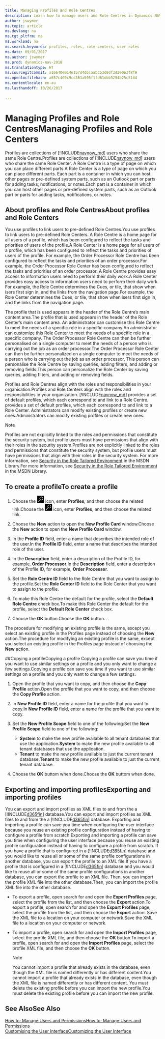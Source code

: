 ```yaml
---
title: Managing Profiles and Role Centres
description: Learn how to manage users and Role Centres in Dynamics NAV.
author: jswymer
ms.topic: article
ms.devlang: na
ms.tgt_pltfrm: na
ms.workload: na
ms.search.keywords: profiles, roles, role centers, user roles
ms.date: 09/01/2017
ms.author: jswymer
ms.prod: dynamics-nav-2018
ms.translationtype: HT
ms.sourcegitcommit: a16640e014e157d4dbcaabc53d0df2d3e063f8f9
ms.openlocfilehash: a657c409c9cd361a505f1fd61dbb5254b25c5144
ms.contentlocale: en-au
ms.lasthandoff: 10/26/2017

---
```

# <a name="managing-profiles-and-role-centers"></a><span data-ttu-id="71a69-103">Managing Profiles and Role Centres</span><span class="sxs-lookup"><span data-stu-id="71a69-103">Managing Profiles and Role Centers</span></span>
<span data-ttu-id="71a69-104">Profiles are collections of [!INCLUDE[navnow_md](includes/navnow_md.md)] users who share the same Role Centre.</span><span class="sxs-lookup"><span data-stu-id="71a69-104">Profiles are collections of [!INCLUDE[navnow_md](includes/navnow_md.md)] users who share the same Role Center.</span></span> <span data-ttu-id="71a69-105">A Role Centre is a type of page on which you can place different parts.</span><span class="sxs-lookup"><span data-stu-id="71a69-105">A Role Center is a type of page on which you can place different parts.</span></span> <span data-ttu-id="71a69-106">Each part is a container in which you can host other pages or pre-defined system parts, such as an Outlook part or parts for adding tasks, notifications, or notes.</span><span class="sxs-lookup"><span data-stu-id="71a69-106">Each part is a container in which you can host other pages or pre-defined system parts, such as an Outlook part or parts for adding tasks, notifications, or notes.</span></span>  

## <a name="about-profiles-and-role-centers"></a><span data-ttu-id="71a69-107">About profiles and Role Centres</span><span class="sxs-lookup"><span data-stu-id="71a69-107">About profiles and Role Centers</span></span>
<span data-ttu-id="71a69-108">You use profiles to link users to pre-defined Role Centres.</span><span class="sxs-lookup"><span data-stu-id="71a69-108">You use profiles to link users to pre-defined Role Centers.</span></span> <span data-ttu-id="71a69-109">A Role Centre is a home page for all users of a profile, which has been configured to reflect the tasks and priorities of users of the profile.</span><span class="sxs-lookup"><span data-stu-id="71a69-109">A Role Center is a home page for all users of a profile, which has been configured to reflect the tasks and priorities of users of the profile.</span></span> <span data-ttu-id="71a69-110">For example, the Order Processor Role Centre has been configured to reflect the tasks and priorities of an order processor.</span><span class="sxs-lookup"><span data-stu-id="71a69-110">For example, the Order Processor Role Center has been configured to reflect the tasks and priorities of an order processor.</span></span> <span data-ttu-id="71a69-111">A Role Centre provides easy access to information users need to perform their daily work.</span><span class="sxs-lookup"><span data-stu-id="71a69-111">A Role Center provides easy access to information users need to perform their daily work.</span></span> <span data-ttu-id="71a69-112">For example, the Role Centre determines the Cues, or tile, that show when isers first sign in, and the links from the navigation page.</span><span class="sxs-lookup"><span data-stu-id="71a69-112">For example, the Role Center determines the Cues, or tile, that show when isers first sign in, and the links from the navigation page.</span></span>

<span data-ttu-id="71a69-113">The profile that is used appears in the header of the Role Centre’s main content area.</span><span class="sxs-lookup"><span data-stu-id="71a69-113">The profile that is used appears in the header of the Role Center’s main content area.</span></span> <span data-ttu-id="71a69-114">An administrator can customise this Role Centre to meet the needs of a specific role in a specific company.</span><span class="sxs-lookup"><span data-stu-id="71a69-114">An administrator can customize this Role Center to meet the needs of a specific role in a specific company.</span></span> <span data-ttu-id="71a69-115">The Order Processor Role Centre can then be further personalised on a single computer to meet the needs of a person who is carrying out the job as an order processor.</span><span class="sxs-lookup"><span data-stu-id="71a69-115">The Order Processor Role Center can then be further personalized on a single computer to meet the needs of a person who is carrying out the job as an order processor.</span></span> <span data-ttu-id="71a69-116">This person can personalise the Role Centre by saving queries, adding filters, and adding or removing fields.</span><span class="sxs-lookup"><span data-stu-id="71a69-116">This person can personalize the Role Center by saving queries, adding filters, and adding or removing fields.</span></span>

<span data-ttu-id="71a69-117">Profiles and Role Centres align with the roles and responsibilities in your organisation.</span><span class="sxs-lookup"><span data-stu-id="71a69-117">Profiles and Role Centers align with the roles and responsibilities in your organization.</span></span> [!INCLUDE[navnow_md](includes/navnow_md.md)]<span data-ttu-id="71a69-118"> provides a set of default profiles, which each correspond to and link to a Role Centre.</span><span class="sxs-lookup"><span data-stu-id="71a69-118"> provides a set of default profiles, which each correspond to and link to a Role Center.</span></span> <span data-ttu-id="71a69-119">Administrators can modify existing profiles or create new ones.</span><span class="sxs-lookup"><span data-stu-id="71a69-119">Administrators can modify existing profiles or create new ones.</span></span>  

> [!NOTE]  
>  <span data-ttu-id="71a69-120">Profiles are not explicitly linked to the roles and permissions that constitute the security system, but profile users must have permissions that align with their roles in the security system.</span><span class="sxs-lookup"><span data-stu-id="71a69-120">Profiles are not explicitly linked to the roles and permissions that constitute the security system, but profile users must have permissions that align with their roles in the security system.</span></span> <span data-ttu-id="71a69-121">For more information, see [Security in the Role Tailored Environment](http://go.microsoft.com/fwlink?LinkId=147633) in the MSDN Library.</span><span class="sxs-lookup"><span data-stu-id="71a69-121">For more information, see [Security in the Role Tailored Environment](http://go.microsoft.com/fwlink?LinkId=147633) in the MSDN Library.</span></span>

## <a name="to-create-a-profile"></a><span data-ttu-id="71a69-122">To create a profile</span><span class="sxs-lookup"><span data-stu-id="71a69-122">To create a profile</span></span>
1.  <span data-ttu-id="71a69-123">Choose the ![Search for Page or Report](media/ui-search/search_small.png "Search for Page or Report icon") icon, enter **Profiles**, and then choose the related link.</span><span class="sxs-lookup"><span data-stu-id="71a69-123">Choose the ![Search for Page or Report](media/ui-search/search_small.png "Search for Page or Report icon") icon, enter **Profiles**, and then choose the related link.</span></span>  

2.  <span data-ttu-id="71a69-124">Choose the **New** action to open the **New Profile Card** window.</span><span class="sxs-lookup"><span data-stu-id="71a69-124">Choose the **New** action to open the **New Profile Card** window.</span></span>  

3.  <span data-ttu-id="71a69-125">In the **Profile ID** field, enter a name that describes the intended role of the user.</span><span class="sxs-lookup"><span data-stu-id="71a69-125">In the **Profile ID** field, enter a name that describes the intended role of the user.</span></span>  

4.  <span data-ttu-id="71a69-126">In the **Description** field, enter a description of the Profile ID, for example, **Order Processor**.</span><span class="sxs-lookup"><span data-stu-id="71a69-126">In the **Description** field, enter a description of the Profile ID, for example, **Order Processor**.</span></span>  

5.  <span data-ttu-id="71a69-127">Set the **Role Centre ID** field to the Role Centre that you want to assign to the profile.</span><span class="sxs-lookup"><span data-stu-id="71a69-127">Set the **Role Center ID** field to the Role Center that you want to assign to the profile.</span></span>  

6.  <span data-ttu-id="71a69-128">To make this Role Centre the default for the profile, select the **Default Role Centre** check box.</span><span class="sxs-lookup"><span data-stu-id="71a69-128">To make this Role Center the default for the profile, select the **Default Role Center** check box.</span></span>  

7.  <span data-ttu-id="71a69-129">Choose the **OK** button.</span><span class="sxs-lookup"><span data-stu-id="71a69-129">Choose the **OK** button.</span></span> <span data-ttu-id="71a69-130">.</span><span class="sxs-lookup"><span data-stu-id="71a69-130">.</span></span>  

<span data-ttu-id="71a69-131">The procedure for modifying an existing profile is the same, except you select an existing profile in the Profiles page instead of choosing the **New** action.</span><span class="sxs-lookup"><span data-stu-id="71a69-131">The procedure for modifying an existing profile is the same, except you select an existing profile in the Profiles page instead of choosing the **New** action.</span></span>  


##<a name="copying-a-profile"></a><span data-ttu-id="71a69-132">Copying a profile</span><span class="sxs-lookup"><span data-stu-id="71a69-132">Copying a profile</span></span>
<span data-ttu-id="71a69-133">Copying a profile can save you time if you want to use similar settings on a profile and you only want to change a few settings.</span><span class="sxs-lookup"><span data-stu-id="71a69-133">Copying a profile can save you time if you want to use similar settings on a profile and you only want to change a few settings.</span></span>

1.  <span data-ttu-id="71a69-134">Open the profile that you want to copy, and then choose the **Copy Profile** action.</span><span class="sxs-lookup"><span data-stu-id="71a69-134">Open the profile that you want to copy, and then choose the **Copy Profile** action.</span></span>

2.  <span data-ttu-id="71a69-135">In **New Profile ID** field, enter a name for the profile that you want to copy.</span><span class="sxs-lookup"><span data-stu-id="71a69-135">In **New Profile ID** field, enter a name for the profile that you want to copy.</span></span>

3.  <span data-ttu-id="71a69-136">Set the **New Profile Scope** field to one of the following:</span><span class="sxs-lookup"><span data-stu-id="71a69-136">Set the **New Profile Scope** field to one of the following:</span></span>

    - <span data-ttu-id="71a69-137">**System** to make the new profile available to all tenant databases that use the application.</span><span class="sxs-lookup"><span data-stu-id="71a69-137">**System** to make the new profile available to all tenant databases that use the application.</span></span>
    - <span data-ttu-id="71a69-138">**Tenant** to make the new profile available to just the current tenant database.</span><span class="sxs-lookup"><span data-stu-id="71a69-138">**Tenant** to make the new profile available to just the current tenant database.</span></span>
4. <span data-ttu-id="71a69-139">Choose the **OK** buttom when done.</span><span class="sxs-lookup"><span data-stu-id="71a69-139">Choose the **OK** buttom when done.</span></span>

## <span data-ttu-id="71a69-140"><a name="ExportImportProfile"></a>Exporting and importing profiles</span><span class="sxs-lookup"><span data-stu-id="71a69-140"><a name="ExportImportProfile"></a>Exporting and importing profiles</span></span>

<span data-ttu-id="71a69-141">You can export and import profiles as XML files to and from the a [!INCLUDE[d365fin](includes/d365fin_md.md)] database.</span><span class="sxs-lookup"><span data-stu-id="71a69-141">You can export and import profiles as XML files to and from the a [!INCLUDE[d365fin](includes/d365fin_md.md)] database.</span></span> <span data-ttu-id="71a69-142">Exporting and importing a profile can save you time when configuring the user interface because you reuse an existing profile configuration instead of having to configure a profile from scratch.</span><span class="sxs-lookup"><span data-stu-id="71a69-142">Exporting and importing a profile can save you time when configuring the user interface because you reuse an existing profile configuration instead of having to configure a profile from scratch.</span></span> <span data-ttu-id="71a69-143">If you have a profile that is configured in a [!INCLUDE[d365fin](includes/d365fin_md.md)] database and you would like to reuse all or some of the same profile configurations in another database, you can export the profile to an XML file.</span><span class="sxs-lookup"><span data-stu-id="71a69-143">If you have a profile that is configured in a [!INCLUDE[d365fin](includes/d365fin_md.md)] database and you would like to reuse all or some of the same profile configurations in another database, you can export the profile to an XML file.</span></span> <span data-ttu-id="71a69-144">Then, you can import the profile XML file into the other database.</span><span class="sxs-lookup"><span data-stu-id="71a69-144">Then, you can import the profile XML file into the other database.</span></span>

-   <span data-ttu-id="71a69-145">To export a profile, open search for and open the **Export Profiles** page, select the profile from the list, and then choose the **Export** action.</span><span class="sxs-lookup"><span data-stu-id="71a69-145">To export a profile, open search for and open the **Export Profiles** page, select the profile from the list, and then choose the **Export** action.</span></span> <span data-ttu-id="71a69-146">Save the XML file to a location on your computer or network.</span><span class="sxs-lookup"><span data-stu-id="71a69-146">Save the XML file to a location on your computer or network.</span></span>

-   <span data-ttu-id="71a69-147">To import a profile, open search for and open the **Import Profiles** page, select the profile XML file, and then choose the **OK** button.</span><span class="sxs-lookup"><span data-stu-id="71a69-147">To import a profile, open search for and open the **Import Profiles** page, select the profile XML file, and then choose the **OK** button.</span></span>

    > [!NOTE]  
    >  <span data-ttu-id="71a69-148">You cannot import a profile that already exists in the database, even though the XML file is named differently or has different content.</span><span class="sxs-lookup"><span data-stu-id="71a69-148">You cannot import a profile that already exists in the database, even though the XML file is named differently or has different content.</span></span> <span data-ttu-id="71a69-149">You must delete the existing profile before you can import the new profile.</span><span class="sxs-lookup"><span data-stu-id="71a69-149">You must delete the existing profile before you can import the new profile.</span></span>



## <a name="see-also"></a><span data-ttu-id="71a69-150">See Also</span><span class="sxs-lookup"><span data-stu-id="71a69-150">See Also</span></span>  
[<span data-ttu-id="71a69-151">How to: Manage Users and Permissions</span><span class="sxs-lookup"><span data-stu-id="71a69-151">How to: Manage Users and Permissions</span></span>](ui-how-users-permissions.md)  
[<span data-ttu-id="71a69-152">Customising the User Interface</span><span class="sxs-lookup"><span data-stu-id="71a69-152">Customizing the User Interface</span></span>](ui-customizing-overview.md)   
<!--[Security Overview](../Security%20Overview.md)-->

